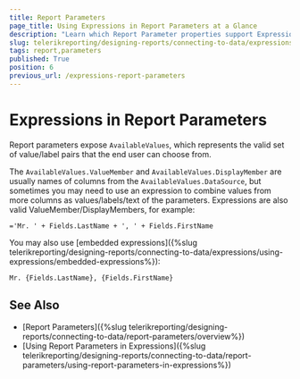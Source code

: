 ```yaml
---
title: Report Parameters
page_title: Using Expressions in Report Parameters at a Glance
description: "Learn which Report Parameter properties support Expressions and how to configure them properly in Telerik Reporting."
slug: telerikreporting/designing-reports/connecting-to-data/expressions/using-expressions/report-parameters
tags: report,parameters
published: True
position: 6
previous_url: /expressions-report-parameters
---
```


# Expressions in Report Parameters

Report parameters expose `AvailableValues`, which represents the valid set of value/label pairs that the end user can choose from.

The `AvailableValues.ValueMember`  and `AvailableValues.DisplayMember` are usually names of columns from the `AvailableValues.DataSource`, but sometimes you may need to use an expression to combine values from more columns as values/labels/text of the parameters. Expressions are also valid ValueMember/DisplayMembers, for example:

`='Mr. ' + Fields.LastName + ', ' + Fields.FirstName`

You may also use [embedded expressions]({%slug telerikreporting/designing-reports/connecting-to-data/expressions/using-expressions/embedded-expressions%}):

`Mr. {Fields.LastName}, {Fields.FirstName}`

## See Also

* [Report Parameters]({%slug telerikreporting/designing-reports/connecting-to-data/report-parameters/overview%})
* [Using Report Parameters in Expressions]({%slug telerikreporting/designing-reports/connecting-to-data/report-parameters/using-report-parameters-in-expressions%})
